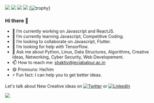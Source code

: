 ![](https://komarev.com/ghpvc/?username=shaktiv29&color=blue&&style=flat-square)
![](https://img.shields.io/badge/OS-Linux-informational?style=flat&logo=<LOGO_NAME>&logoColor=white&color=2bbc8a)
![](https://img.shields.io/badge/Editor-VSCode-informational?style=flat&logo=<LOGO_NAME>&logoColor=white&color=2bbc8a)
![](https://img.shields.io/badge/Code-Python-informational?style=flat&logo=<LOGO_NAME>&logoColor=white&color=2bbc8a)
[![trophy](https://github-profile-trophy.vercel.app/?username=shaktiv29&theme=onedark)]
### Hi there 👋
- 🔭 I’m currently working on Javascript and ReactJS.
- 🌱 I’m currently learning Javascript, Competitive Coding.
- 👯 I’m looking to collaborate on Javascript, Flutter.
- 🤔 I’m looking for help with Tensorflow.
- 💬 Ask me about Python, Linux, Data Structures, Algorithms, Creative Ideas, Networking, Cyber Security, Web Developement.
- 📫 How to reach me: shaktiv@jecjabalpur.ac.in
- 😄 Pronouns: He/him
- ⚡ Fun fact: I can help you to get better ideas.



Let's talk about New Creative ideas on [![Twitter][1.2]][1] or [![LinkedIn][2.2]][2]

[1.2]: http://i.imgur.com/wWzX9uB.png
[2.2]: https://raw.githubusercontent.com/MartinHeinz/MartinHeinz/master/linkedin-3-16.png

[1]: https://twitter.com/shaktijec
[2]: https://www.linkedin.com/in/shaktipro/

<a href="https://github-readme-stats.vercel.app/api?username=shaktiv29&show_icons=true&include_all_commits=true">
  <img align="left" src="https://github-readme-stats.vercel.app/api?username=shaktiv29&show_icons=true&include_all_commits=true" />
</a>
